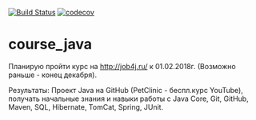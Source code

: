 [![Build Status](https://travis-ci.org/Frechman/course_java.svg?branch=master)](https://travis-ci.org/Frechman/course_java)
[![codecov](https://codecov.io/gh/Frechman/course_java/branch/master/graph/badge.svg)](https://codecov.io/gh/Frechman/course_java)
# course_java 

Планирую пройти курс на  http://job4j.ru/ к 01.02.2018г. 
(Возможно раньше - конец декабря).

Результаты: 
Проект Java на GitHub (PetClinic - беспл.курс YouTube), 
получать начальные знания и навыки работы с Java Core,
Git, GitHub, Maven, SQL, Hibernate, TomCat, Spring, JUnit.